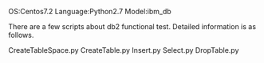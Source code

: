 OS:Centos7.2
Language:Python2.7
Model:ibm_db

There are a few scripts about db2 functional test. Detailed information is as follows.

CreateTableSpace.py
CreateTable.py
Insert.py
Select.py
DropTable.py

